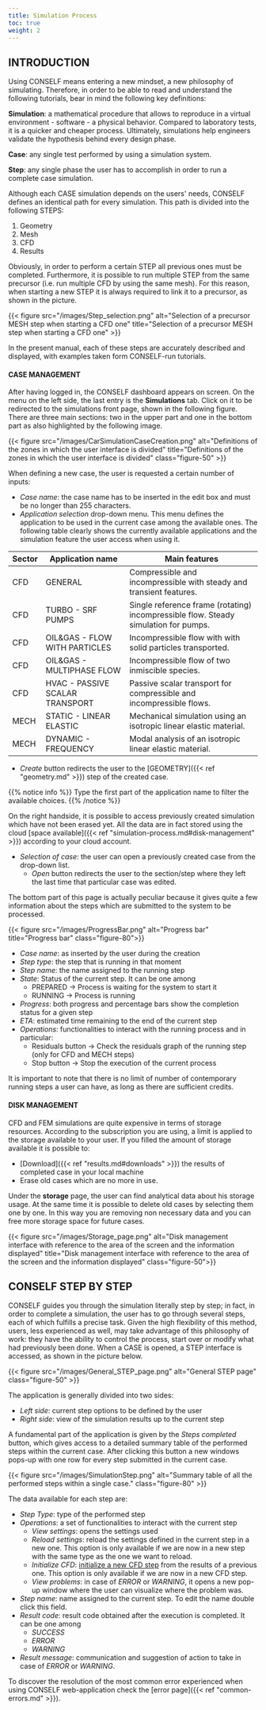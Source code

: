 ```yaml
---
title: Simulation Process
toc: true
weight: 2
---
```


## INTRODUCTION

Using CONSELF means entering a new mindset, a new philosophy of simulating. Therefore, in order to be able to read and understand the following tutorials, bear in mind the following key definitions:

**Simulation**: a mathematical procedure that allows to reproduce in a virtual environment - software - a physical behavior. Compared to laboratory tests, it is a quicker and cheaper process. Ultimately, simulations help engineers validate the hypothesis behind every design phase.

**Case**: any single test performed by using a simulation system.

**Step**: any single phase the user has to accomplish in order to run a complete case simulation.

Although each CASE simulation depends on the users' needs, CONSELF defines an identical path for every simulation. This path is divided into the following STEPS:

1. Geometry
2. Mesh
3. CFD
4. Results

Obviously, in order to perform a certain STEP all previous ones must be completed. Furthermore, it is possible to run multiple STEP from the same precursor (i.e. run multiple CFD by using the same mesh). For this reason, when starting a new STEP it is always required to link it to a precursor, as shown in the picture.

{{< figure src="/images/Step_selection.png" alt="Selection of a precursor MESH step when starting a CFD one" title="Selection of a precursor MESH step when starting a CFD one" >}}

In the present manual, each of these steps are accurately described and displayed, with examples taken form CONSELF-run tutorials.

#### CASE MANAGEMENT

After having logged in, the CONSELF dashboard appears on screen. On the menu on the left side, the last entry is the **Simulations** tab. Click on it to be redirected to the simulations front page, shown in the following figure. There are three main sections: two in the upper part and one in the bottom part as also highlighted by the following image.

{{< figure src="/images/CarSimulationCaseCreation.png" alt="Definitions of the zones in which the user interface is divided" title="Definitions of the zones in which the user interface is divided" class="figure-50" >}}

When defining a new case, the user is requested a certain number of inputs:

- *Case name*: the case name has to be inserted in the edit box and must be no longer than 255 characters.
- *Application selection* drop-down menu. This menu defines the application to be used in the current case among the available ones. The following table clearly shows the currently available applications and the simulation feature the user access when using it.

|Sector|Application name|Main features|
|----------|----------------|-------------|
|CFD|GENERAL|Compressible and incompressible with steady and transient features.|
|CFD|TURBO - SRF PUMPS|Single reference frame (rotating) incompressible flow. Steady simulation for pumps.|
|CFD|OIL&GAS - FLOW WITH PARTICLES|Incompressible flow with with solid particles transported.|
|CFD|OIL&GAS - MULTIPHASE FLOW|Incompressible flow of two inmiscible species.|
|CFD|HVAC - PASSIVE SCALAR TRANSPORT|Passive scalar transport for compressible and incompressible flows.|
|MECH|STATIC - LINEAR ELASTIC|Mechanical simulation using an isotropic linear elastic material.|
|MECH|DYNAMIC - FREQUENCY|Modal analysis of an isotropic linear elastic material.|

- *Create* button redirects the user to the [GEOMETRY]({{< ref "geometry.md" >}}) step of the created case.

{{% notice info %}}
Type the first part of the application name to filter the available choices.
{{% /notice %}}

On the right handside, it is possible to access previously created simulation which have not been erased yet. All the data are in fact stored using the cloud [space available]({{< ref "simulation-process.md#disk-management" >}}) according to your cloud account.

- *Selection of case*: the user can open a previously created case from the drop-down list.
	- *Open* button redirects the user to the section/step where they left the last time that particular case was edited.

The bottom part of this page is actually peculiar because it gives quite a few information about the steps which are submitted to the system to be processed.

{{< figure src="/images/ProgressBar.png" alt="Progress bar" title="Progress bar" class="figure-80">}}

- *Case name*: as inserted by the user during the creation
- *Step type*: the step that is running in that moment
- *Step name*: the name assigned to the running step
- *State*: Status of the current step. It can be one among
	- PREPARED -> Process is waiting for the system to start it
	- RUNNING -> Process is running
- *Progress*: both progress and percentage bars show the completion status for a given step
- *ETA*: estimated time remaining to the end of the current step
- *Operations*: functionalities to interact with the running process and in particular:
	- Residuals button -> Check the residuals graph of the running step (only for CFD and MECH steps)
	- Stop button -> Stop the execution of the current process

It is important to note that there is no limit of number of contemporary running steps a user can have, as long as there are sufficient credits.

#### DISK MANAGEMENT

CFD and FEM simulations are quite expensive in terms of storage resources. According to the subscription you are using, a limit is applied to the storage available to your user. If you filled the amount of storage available it is possible to:

- [Download]({{< ref "results.md#downloads" >}}) the results of completed case in your local machine
- Erase old cases which are no more in use.

Under the **storage** page, the user can find analytical data about his storage usage. At the same time it is possible to delete old cases by selecting them one by one. In this way you are removing non necessary data and you can free more storage space for future cases.

{{< figure src="/images/Storage_page.png" alt="Disk management interface with reference to the area of the screen and the information displayed" title="Disk management interface with reference to the area of the screen and the information displayed" class="figure-50">}}


## CONSELF STEP BY STEP

CONSELF guides you through the simulation literally step by step; in fact, in order to complete a simulation, the user has to go through several steps, each of which fulfills a precise task. Given the high flexibility of this method, users, less experienced as well, may take advantage of this philosophy of work: they have the ability to control the process, start over or modify what had previously been done. When a CASE is opened, a STEP interface is accessed, as shown in the picture below.

{{< figure src="/images/General_STEP_page.png" alt="General STEP page" class="figure-50" >}}

The application is generally divided into two sides:

- *Left side*: current step options to be defined by the user
- *Right side*: view of the simulation results up to the current step

A fundamental part of the application is given by the *Steps completed* button, which gives access to a detailed summary table of the performed steps within the current case. After clicking this button a new windows pops-up with one row for every step submitted in the current case.

{{< figure src="/images/SimulationStep.png" alt="Summary table of all the performed steps within a single case." class="figure-80" >}}

The data available for each step are:

- *Step Type*: type of the performed step
- *Operations*: a set of functionalities to interact with the current step
	- *View settings*: opens the settings used
	- *Reload settings*: reload the settings defined in the current step in a new one. This option is only available if we are now in a new step with the same type as the one we want to reload.
	- *Initialize CFD*: [initialize a new CFD step](https://conself.com/blog/cfd-restart-now-available/) from the results of a previous one. This option is only available if we are now in a new CFD step.
	- *View problems*: in case of *ERROR* or *WARNING*, it opens a new pop-up window where the user can visualize where the problem was.
- *Step name*: name assigned to the current step. To edit the name double click this field.
- *Result code*: result code obtained after the execution is completed. It can be one among
	- *SUCCESS*
	- *ERROR*
	- *WARNING*
- *Result message*: communication and suggestion of action to take in case of *ERROR* or *WARNING*.

To discover the resolution of the most common error experienced when using CONSELF web-application check the [error page]({{< ref "common-errors.md" >}}).
